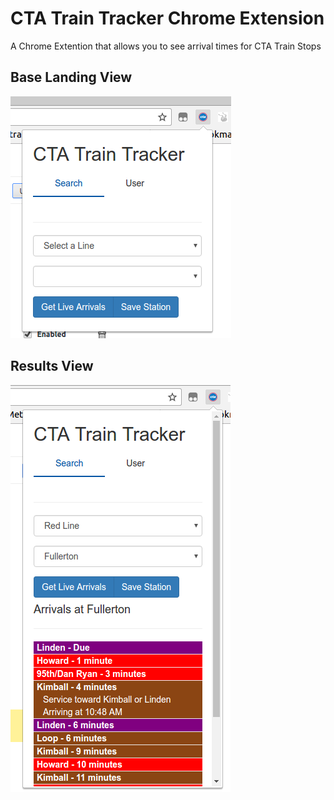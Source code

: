 # CTA Train Tracker Chrome Extension
A Chrome Extention that allows you to see arrival times for CTA Train Stops

## Base Landing View
![alt tag](CTA/screens/landing.png)
## Results View
![alt tag](CTA/screens/search.png)